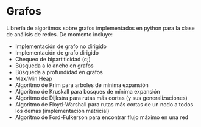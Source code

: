 Grafos
======

Librería de algoritmos sobre grafos implementados en python para la clase de análisis de redes.
De momento incluye:

- Implementación de grafo no dirigido
- Implementación de grafo dirigido
- Chequeo de bipartiticidad (c;)
- Búsqueda a lo ancho en grafos
- Búsqueda a profundidad en grafos
- Max/Min Heap
- Algoritmo de Prim para arboles de mínima expansión
- Algoritmo de Kruskall para bosques de mínima expansión
- Algoritmo de Dijkstra para rutas más cortas (y sus generalizaciones)
- Algoritmo de Floyd-Warshall para rutas más cortas de un nodo a todos
los demas (implementación matricial)
- Algoritmo de Ford-Fulkerson para encontrar flujo máximo en una red
